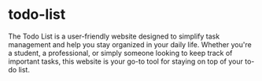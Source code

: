 # todo-list
The  Todo List is a user-friendly website designed to simplify task management and help you stay organized in your daily life. Whether you're a student, a professional, or simply someone looking to keep track of important tasks, this website is your go-to tool for staying on top of your to-do list.
